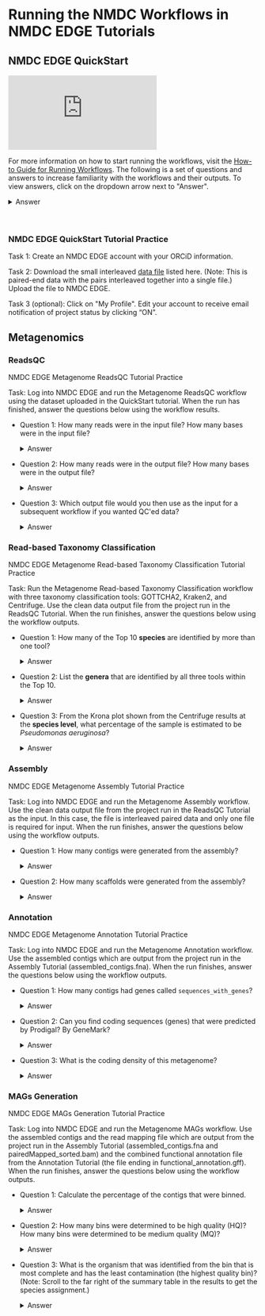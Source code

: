 # Running the NMDC Workflows in NMDC EDGE Tutorials

## NMDC EDGE QuickStart

<!--
    Note: The following HTML snippet was copied from the "Share > Embed" popup on the video's YouTube page, then, its
          original `width="560" height="315"` attribute pair was replaced with `class="nmdc-embedded-youtube-video"`.  
-->
<iframe class="nmdc-embedded-youtube-video" src="https://www.youtube-nocookie.com/embed/Z5Oq7BXo43k?si=pEVuglBAlggXqUBX" title="YouTube video player" frameborder="0" allow="accelerometer; autoplay; clipboard-write; encrypted-media; gyroscope; picture-in-picture; web-share" referrerpolicy="strict-origin-when-cross-origin" allowfullscreen></iframe>

For more information on how to start running the workflows, visit the [How-to Guide for Running Workflows](../howto_guides/run_workflows.md). The following is a set of questions and answers to increase familiarity with the workflows and their outputs. To view answers, click on the dropdown arrow next to "Answer".
<details><summary>Answer</summary>

This is an example of the answer dropdown.
</details>
<br>
<br>


### NMDC EDGE QuickStart Tutorial Practice

Task 1: Create an NMDC EDGE account with your ORCiD information.

Task 2: Download the small interleaved [data file](https://portal.nersc.gov/cfs/m3408/test_data/SRR7877884/SRR7877884-int-0.1.fastq.gz) listed here. (Note: This is paired-end data with the pairs interleaved together into a single file.) Upload the file to NMDC EDGE.

Task 3 (optional): Click on "My Profile". Edit your account to receive email notification of project status by clicking “ON”.

## Metagenomics

### ReadsQC

NMDC EDGE Metagenome ReadsQC Tutorial Practice 

Task: Log into NMDC EDGE and run the Metagenome ReadsQC workflow using the dataset uploaded in the QuickStart tutorial. When the run has finished, answer the questions below using the workflow results. 

- Question 1:  How many reads were in the input file? How many bases were in the input file?

    <details><summary>Answer</summary>

    Input file contained 4,496,774 reads and 674,516,100 bases.
    </details>

- Question 2:  How many reads were in the output file? How many bases were in the output file?

    <details><summary>Answer</summary>

    Output contained 3,353,438 reads and 487,250,239 bases.
    </details>

- Question 3:  Which output file would you then use as the input for a subsequent workflow if you wanted QC'ed data?

    <details><summary>Answer</summary>

    For this project, the clean, filtered data is in the output file called `SRR7877884-int-0.1.filtered.gz`.
    </details>

### Read-based Taxonomy Classification

NMDC EDGE Metagenome Read-based Taxonomy Classification Tutorial Practice 

Task: Run the Metagenome Read-based Taxonomy Classification workflow with three taxonomy classification tools: GOTTCHA2, Kraken2, and Centrifuge. Use the clean data output file from the project run in the ReadsQC Tutorial. When the run finishes, answer the questions below using the workflow outputs.

- Question 1:  How many of the Top 10 **species** are identified by more than one tool?

    <details><summary>Answer</summary>

    There are seven species called by more than one taxonomy tool: *Pseudomonas aeruginosa*, *Salmonella enterica*, *Listeria monocytogenes*, *Enterococcus faecalis*, *Lactobacillus fermentum*, *Bacillus subtilis*, and *Escherichia coli*. 
    </details>

- Question 2:  List the **genera** that are identified by all three tools within the Top 10.

    <details><summary>Answer</summary>

    There are four genera called by all three taxonomy classification tools: *Pseudomonas*, *Bacillus*, *Enterococcus*, and *Lactobacillus*. 
    </details>

- Question 3:  From the Krona plot shown from the Centrifuge results at the **species level**, what percentage of the sample is estimated to be *Pseudomonas aeruginosa*? 

    <details><summary>Answer</summary>

    The Krona plot shows that Centrifuge estimates that 12% of the sample is *Pseudomonas aeruginosa*.
    </details>

### Assembly

NMDC EDGE Metagenome Assembly Tutorial Practice 

Task: Log into NMDC EDGE and run the Metagenome Assembly workflow. Use the clean data output file from the project run in the ReadsQC Tutorial as the input. In this case, the file is interleaved paired data and only one file is required for input. When the run finishes, answer the questions below using the workflow outputs.

- Question 1:  How many contigs were generated from the assembly?

    <details><summary>Answer</summary>

    3,196 contigs were assembled.
    </details>

- Question 2:  How many scaffolds were generated from the assembly?

    <details><summary>Answer</summary>

    3,141 scaffolds were created.
    </details>

### Annotation

NMDC EDGE Metagenome Annotation Tutorial Practice 

Task: Log into NMDC EDGE and run the Metagenome Annotation workflow. Use the assembled contigs which are output from the project run in the Assembly Tutorial (assembled_contigs.fna). When the run finishes, answer the questions below using the workflow outputs.

- Question 1:  How many contigs had genes called `sequences_with_genes`?
    <details><summary>Answer</summary>

    3,031 contigs had genes called.
    </details>

- Question 2:  Can you find coding sequences (genes) that were predicted by Prodigal? By GeneMark?
    <details><summary>Answer</summary>

    2,495 CDS (coding sequences or genes) were called by GeneMark and 936 CDS were called by Prodigal. Several should be seen in the output table.
    </details>

- Question 3:  What is the coding density of this metagenome?
    <details><summary>Answer</summary>

    The coding density of the metagenome is 89.15%.
    </details>

### MAGs Generation

NMDC EDGE MAGs Generation Tutorial Practice 

Task: Log into NMDC EDGE and run the Metagenome MAGs workflow. Use the assembled contigs and the read mapping file which are output from the project run in the Assembly Tutorial (assembled_contigs.fna and pairedMapped_sorted.bam) and the combined functional annotation file from the Annotation Tutorial (the file ending in functional_annotation.gff). When the run finishes, answer the questions below using the workflow outputs.

- Question 1:  Calculate the percentage of the contigs that were binned.

    <details><summary>Answer</summary>

    24% of the contigs were binned (binned contigs divided by total number of binned and unbinned contigs)
    </details>


- Question 2:  How many bins were determined to be high quality (HQ)? How many bins were determined to be medium quality (MQ)?

    <details><summary>Answer</summary>

    One bin was determined to be high quality and five bins were determined to be medium quality.
    </details>

- Question 3: What is the organism that was identified from the bin that is most complete and has the least contamination (the highest quality bin)? (Note: Scroll to the far right of the summary table in the results to get the species assignment.)

    <details><summary>Answer</summary>

    The organism called by GTDBTK for the highest quality bin is *Bacillus marinus*.
    </details>
